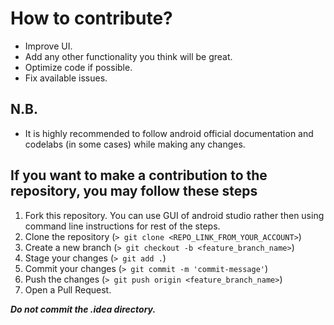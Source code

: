 # How to contribute?

- Improve UI.
- Add any other functionality you think will be great.
- Optimize code if possible.
- Fix available issues.

## N.B.

- It is highly recommended to follow android official documentation and codelabs (in some cases) while making any changes.

## If you want to make a contribution to the repository, you may follow these steps

1) Fork this repository. You can use GUI of android studio rather then using command line instructions for rest of the steps.
1) Clone the repository (`> git clone <REPO_LINK_FROM_YOUR_ACCOUNT>`)
1) Create a new branch (`> git checkout -b <feature_branch_name>`)
1) Stage your changes (`> git add .`)
1) Commit your changes (`> git commit -m 'commit-message'`)
1) Push the changes (`> git push origin <feature_branch_name>`)
1) Open a Pull Request.

***Do not commit the .idea directory.***
